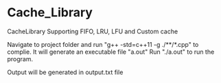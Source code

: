 # Cache_Library
CacheLibrary Supporting FIFO, LRU, LFU and Custom cache  


Navigate to project folder and run "g++ -std=c++11 -g ./**/*.cpp" to complie.
It will generate an executable file "a.out"
Run "./a.out" to run the program. 

Output will be generated in output.txt file
